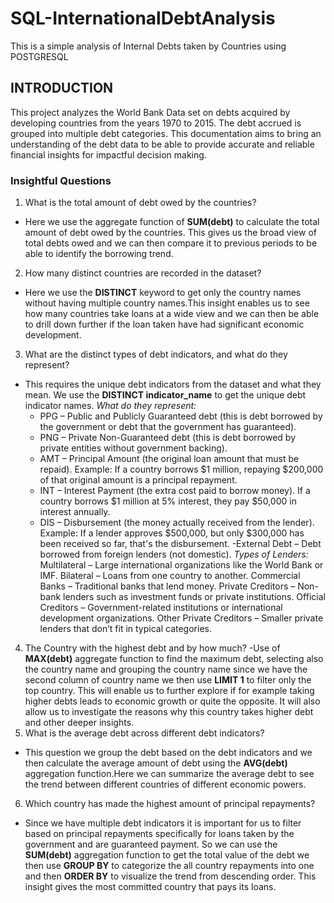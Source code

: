 # SQL-InternationalDebtAnalysis
This is a simple analysis of Internal Debts taken by Countries using POSTGRESQL
## **INTRODUCTION**
This project analyzes the World Bank Data set on debts acquired by developing countries from the years 1970 to 2015. The debt accrued is grouped into multiple debt categories. This documentation aims to bring an understanding of the debt data to be able to provide accurate and reliable financial insights for impactful decision making.
### Insightful Questions
1. What is the total amount of debt owed by the countries?
  - Here we use the aggregate function of **SUM(debt)** to calculate the total amount of debt owed by the countries. This gives us the broad view of total debts owed and we can then compare it to previous periods to be able to identify the borrowing trend.
2. How many distinct countries are recorded in the dataset?
  - Here we use the **DISTINCT** keyword to get only the country names without having multiple country names.This insight enables us to see how many countries take loans at a wide view and we can then be able to drill down further if the loan taken have had significant economic development. 
3. What are the distinct types of debt indicators, and what do they represent?
  - This requires the unique debt indicators from the dataset and what they mean. We use the **DISTINCT indicator_name** to get the unique debt indicator names. 
*What do they represent:*
    - PPG – Public and Publicly Guaranteed debt (this is debt borrowed by the government or debt that the government has guaranteed).
    - PNG – Private Non-Guaranteed debt (this is debt borrowed by private entities without government backing).
    - AMT – Principal Amount (the original loan amount that must be repaid). Example: If a country borrows $1 million, repaying $200,000 of that original amount is a principal repayment.
    - INT – Interest Payment (the extra cost paid to borrow money). If a country borrows $1 million at 5% interest, they pay $50,000 in interest annually.
    - DIS – Disbursement (the money actually received from the lender). Example: If a lender approves $500,000, but only $300,000 has been received so far, that's the disbursement.
    -External Debt – Debt borrowed from foreign lenders (not domestic).
*Types of Lenders:*
    Multilateral – Large international organizations like the World Bank or IMF.
    Bilateral – Loans from one country to another.
    Commercial Banks – Traditional banks that lend money.
    Private Creditors – Non-bank lenders such as investment funds or private institutions.
    Official Creditors – Government-related institutions or international development organizations.
    Other Private Creditors – Smaller private lenders that don’t fit in typical categories.

4. The Country with the highest debt and by how much? 
  -Use of **MAX(debt)** aggregate function to find the maximum debt, selecting also the country name and grouping the country name since we have the second column of country name we then use **LIMIT 1** to filter only the top country. This will enable us to further explore if for example taking higher debts leads to economic growth or quite the opposite. It will also allow us to investigate the reasons why this country takes higher debt and other deeper insights. 
5. What is the average debt across different debt indicators?
  - This question we group the debt based on the debt indicators and we then calculate the average amount of debt using the **AVG(debt)** aggregation function.Here we can summarize the average debt to see the trend between different countries of different economic powers. 
6. Which country has made the highest amount of principal repayments?
  - Since we have multiple debt indicators it is important for us to filter based on principal repayments specifically for loans taken by the government and are guaranteed payment. So we can use the **SUM(debt)** aggregation function to get the total value of the debt we then use **GROUP BY** to categorize the all country repayments into one and then **ORDER BY** to visualize the trend from descending order. This insight gives the most committed country that pays its loans. 
